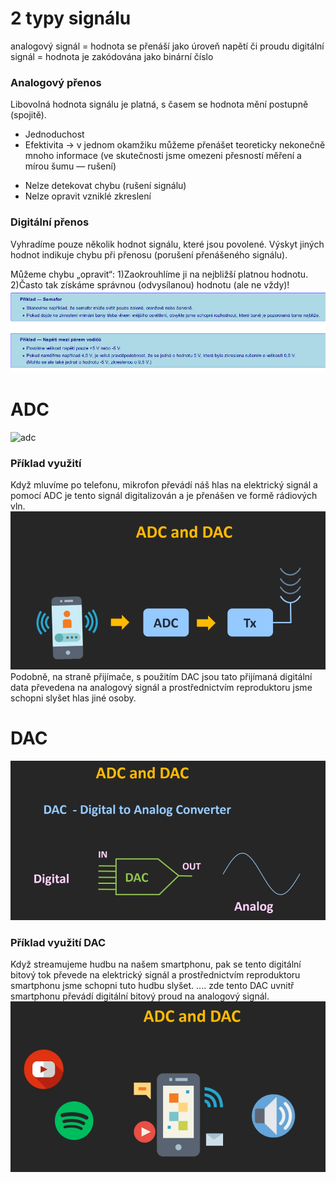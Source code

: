 ﻿# 2 typy signálu
analogový signál = hodnota se přenáší jako úroveň napětí či proudu
digitální signál = hodnota je zakódována jako binární číslo
### Analogový přenos
Libovolná hodnota signálu je platná, s časem se hodnota mění postupně (spojitě). 
+ Jednoduchost
+ Efektivita →  v jednom okamžiku můžeme přenášet teoreticky nekonečně mnoho informace (ve skutečnosti jsme omezeni přesností měření a mírou šumu — rušení) 
- Nelze detekovat chybu (rušení signálu)
- Nelze opravit vzniklé zkreslení
### Digitální přenos
Vyhradíme pouze několik hodnot signálu, které jsou povolené. 
Výskyt jiných hodnot indikuje chybu při přenosu (porušení přenášeného signálu). 

Můžeme chybu „opravit“:
    1)Zaokrouhlíme ji na nejbližší platnou hodnotu.
    2)Často tak získáme správnou (odvysílanou) hodnotu (ale ne vždy)! 
![priklady_digital](digital_priklady.png)
# ADC
![adc](https://i.imgur.com/2pGoFVo.png)
### Příklad využití
Když mluvíme po telefonu, mikrofon převádí náš hlas na elektrický signál a pomocí ADC je tento signál digitalizován a je přenášen ve formě rádiových vln.
![priklad](priklad_ADC.png)
Podobně, na straně přijímače, s použitím DAC jsou tato přijímaná digitální data převedena na analogový signál a prostřednictvím reproduktoru jsme schopni slyšet hlas jiné osoby.
# DAC
![dac](DAC.png)
### Příklad využití DAC
Když streamujeme hudbu na našem smartphonu, pak se tento digitální bitový tok převede na elektrický signál a prostřednictvím reproduktoru smartphonu jsme schopni tuto hudbu slyšet.
.... zde tento DAC uvnitř smartphonu převádí digitální bitový proud na analogový signál.
![priklad](priklad_DAC.png)